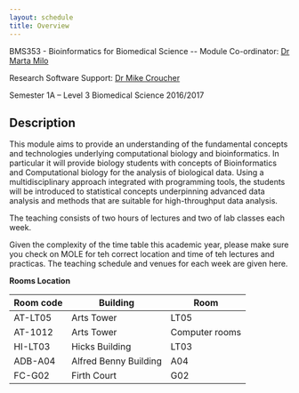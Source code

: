 ```yaml
---
layout: schedule
title: Overview
---
```


BMS353 - Bioinformatics for Biomedical Science -- 
Module Co-ordinator: [Dr Marta Milo](https://www.sheffield.ac.uk/bms/research/milo)


Research Software Support: [Dr Mike Croucher](http://www.walkingrandomly.com/)


Semester 1A – Level 3 Biomedical Science 2016/2017

## Description

This module aims to provide an understanding of the fundamental concepts and technologies underlying computational biology and bioinformatics. In particular it will provide biology students with concepts of Bioinformatics and Computational biology for the analysis of biological data. Using a multidisciplinary approach integrated with programming tools, the students will be introduced to statistical concepts underpinning advanced data analysis and methods that are suitable for high-throughput data analysis.

The teaching consists of two hours of lectures and two of lab classes each week.

Given the complexity of the time table this academic year, please make sure you check on MOLE for teh correct location and time of teh lectures and practicas. The teaching schedule and venues for each week are given here.

**Rooms Location**

 Room code   |Building              |Room
 ----------- |-------------------   |----
 AT-LT05      | Arts Tower       | LT05
 AT-1012      | Arts Tower       | Computer rooms
 HI-LT03     | Hicks Building  | LT03
 ADB-A04     | Alfred Benny Building |A04
 FC-G02      | Firth Court | G02
 

